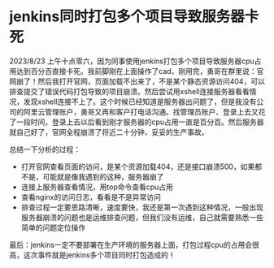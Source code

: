 # jenkins同时打包多个项目导致服务器卡死 

2023/8/23 上午十点零六，因为同事使用jenkins打包多个项目导致服务器cpu占用达到百分百直接卡死。我前脚刚在上面操作了cad，刚用完，勇哥在群里说：官网崩了！然后我打开官网，页面加载不出来了，不是某个静态资源访问404，可以排查提交了错误代码打包导致的项目崩溃。然后尝试用xshell连接服务器看看情况，发现xshell连接不上了。这个时候已经知道是服务器出问题了，但是我没有公司的阿里云管理账户，勇哥又再和客户打电话沟通。找管理员账户、登录上去又花了一段时间，登录上去以后看到刚才服务器的cpu占用一直是百分百。然后服务器就自己好了，官网全程崩溃了将近二十分钟，妥妥的生产事故。

总结一下分析的过程：
 - 打开官网查看页面的访问，是某个资源加载404，还是接口崩溃500，如果都不是，可能就是像我遇到的这种，服务器崩了
 - 连接上服务器查看情况，用top命令查看cpu占用
 - 查看nginx的访问日志，看看是不是异常访问
 - 排查过程一定要思路清晰，速度要快，我还是第一次遇到这种情况，一般出现服务器崩溃的问题也是运维排查问题，但我们没有运维，自己就需要熟悉一些简单的问题定位操作

最后：jenkins一定不要部署在生产环境的服务器上面，打包过程cpu的占用会很高，这次事件就是jenkins多个项目同时打包造成的！